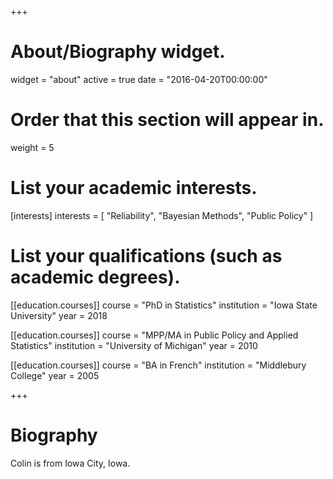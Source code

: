 +++
# About/Biography widget.
widget = "about"
active = true
date = "2016-04-20T00:00:00"

# Order that this section will appear in.
weight = 5

# List your academic interests.
[interests]
  interests = [
    "Reliability",
    "Bayesian Methods",
    "Public Policy"
  ]
  
  
# List your qualifications (such as academic degrees).
[[education.courses]]
  course = "PhD in Statistics"
  institution = "Iowa State University"
  year = 2018

[[education.courses]]
  course = "MPP/MA in Public Policy and Applied Statistics"
  institution = "University of Michigan"
  year = 2010

[[education.courses]]
  course = "BA in French"
  institution = "Middlebury College"
  year = 2005

+++

# Biography

Colin is from Iowa City, Iowa.


